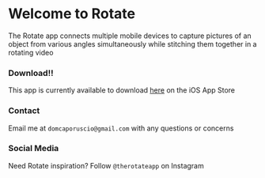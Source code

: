 # Welcome to Rotate

The Rotate app connects multiple mobile devices to capture pictures of an object from various angles simultaneously while stitching them together in a rotating video

### Download!!

This app is currently available to download [here](https://apps.apple.com/us/app/rotate-3d-freeze-frame-pics/id1253508296) on the iOS App Store

### Contact

Email me at ```domcaporuscio@gmail.com``` with any questions or concerns

### Social Media

Need Rotate inspiration? Follow ```@therotateapp``` on Instagram
